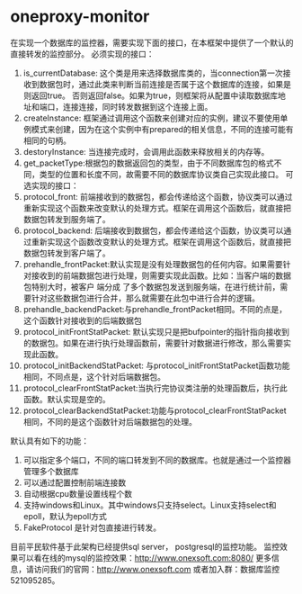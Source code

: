 # oneproxy-monitor
在实现一个数据库的监控器，需要实现下面的接口，在本框架中提供了一个默认的直接转发的监控部分。
必须实现的接口：
1. is_currentDatabase: 这个类是用来选择数据库类的，当connection第一次接收到数据包时，通过此类来判断当前连接是否属于这个数据库的连接，如果是则返回true。
否则返回false。如果为true，则框架将从配置中读取数据库地址和端口，连接连接，同时转发数据到这个连接上面。
2. createInstance: 框架通过调用这个函数来创建对应的实例，建议不要使用单例模式来创建，因为在这个实例中有prepared的相关信息，不同的连接可能有相同的句柄。
3. destoryInstance: 当连接完成时，会调用此函数来释放相关的内存等。
4. get_packetType:根据包的数据返回包的类型，由于不同数据库包的格式不同，类型的位置和长度不同，故需要不同的数据库协议类自己实现此接口。
可选实现的接口：
1. protocol_front: 前端接收到的数据包，都会传递给这个函数，协议类可以通过重新实现这个函数来改变默认的处理方式。框架在调用这个函数后，就直接把数据包转发到服务端了。
2. protocol_backend: 后端接收到数据包，都会传递给这个函数，协议类可以通过重新实现这个函数改变默认的处理方式。框架在调用这个函数后，就直接把数据包转发到客户端了。
3. prehandle_frontPacket:默认实现是没有处理数据包的任何内容。如果需要针对接收到的前端数据包进行处理，则需要实现此函数。比如：当客户端的数据包特别大时，被客户 端分成
了多个数据包发送到服务端，在进行统计前，需要针对这些数据包进行合并，那么就需要在此包中进行合并的逻辑。
4. prehandle_backendPacket:与prehandle_frontPacket相同。不同的点是，这个函数针对接收到的后端数据包
5. protocol_initFrontStatPacket: 默认实现只是把bufpointer的指针指向接收到的数据包。如果在进行执行处理函数前，需要针对数据进行修改，那么需要实现此函数。
6. protocol_initBackendStatPacket: 与protocol_initFrontStatPacket函数功能相同，不同点是，这个针对后端数据包。
7. protocol_clearFrontStatPacket:当执行完协议类注册的处理函数后，执行此函数。默认实现是空的。
8. protocol_clearBackendStatPacket:功能与protocol_clearFrontStatPacket相同，不同的是这个函数针对后端数据包的处理。

默认具有如下的功能：
1. 可以指定多个端口，不同的端口转发到不同的数据库。也就是通过一个监控器管理多个数据库
2. 可以通过配置控制前端连接数
3. 自动根据cpu数量设置线程个数
4. 支持windows和Linux。其中windows只支持select。Linux支持select和epoll，默认为epoll方式
5. FakeProtocol 是针对包直接进行转发。

目前平民软件基于此架构已经提供sql server， postgresql的监控功能。
监控效果可以看在线的mysql的监控效果：http://www.onexsoft.com:8080/
更多信息，请访问我们的官网：http://www.onexsoft.com 或者加入群：数据库监控 521095285。
